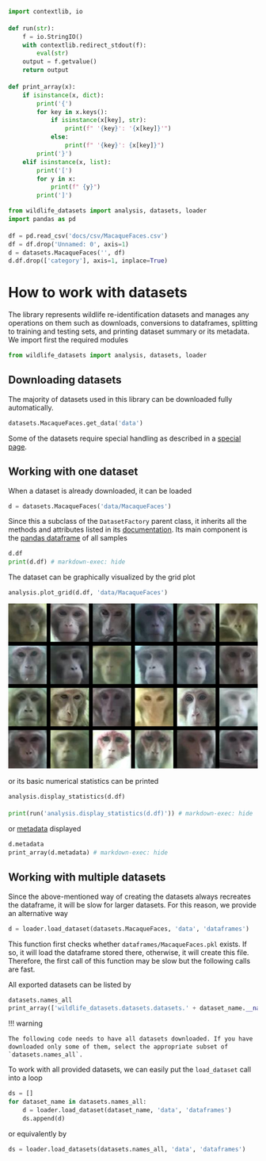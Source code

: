 ```python exec="true" name="run"
import contextlib, io

def run(str):
    f = io.StringIO()
    with contextlib.redirect_stdout(f):
        eval(str)
    output = f.getvalue()
    return output

def print_array(x):
    if isinstance(x, dict):
        print('{')
        for key in x.keys():
            if isinstance(x[key], str):
                print(f" '{key}': '{x[key]}'")
            else:
                print(f" '{key}': {x[key]}")
        print('}')
    elif isinstance(x, list):
        print('[')
        for y in x:
            print(f" {y}")
        print(']')
```

```python exec="true" name="run"
from wildlife_datasets import analysis, datasets, loader
import pandas as pd

df = pd.read_csv('docs/csv/MacaqueFaces.csv')
df = df.drop('Unnamed: 0', axis=1)
d = datasets.MacaqueFaces('', df)
d.df.drop(['category'], axis=1, inplace=True)
```


# How to work with datasets

The library represents wildlife re-identification datasets and manages any operations on them such as downloads, conversions to dataframes, splitting to training and testing sets, and printing dataset summary or its metadata. We import first the required modules

```python
from wildlife_datasets import analysis, datasets, loader
```

## Downloading datasets

The majority of datasets used in this library can be downloaded fully automatically.

```python
datasets.MacaqueFaces.get_data('data')
```

 Some of the datasets require special handling as described in a [special page](../downloads). 

## Working with one dataset

When a dataset is already downloaded, it can be loaded

```python
d = datasets.MacaqueFaces('data/MacaqueFaces')
```

Since this a subclass of the `DatasetFactory` parent class, it inherits all the methods and attributes listed in its [documentation](reference_datasets.md). Its main component is the [pandas dataframe](../dataframe) of all samples

```python exec="true" source="above" result="console" name="run"
d.df
print(d.df) # markdown-exec: hide
```

The dataset can be graphically visualized by the grid plot

```python
analysis.plot_grid(d.df, 'data/MacaqueFaces')
```

![](images/grid_MacaqueFaces.png)

or its basic numerical statistics can be printed

```python exec="true" source="above" result="console" name="run"
analysis.display_statistics(d.df)

print(run('analysis.display_statistics(d.df)')) # markdown-exec: hide
```

or [metadata](../dataframe#metadata) displayed

```python exec="true" source="above" result="console" name="run"
d.metadata
print_array(d.metadata) # markdown-exec: hide
```

## Working with multiple datasets

Since the above-mentioned way of creating the datasets always recreates the dataframe, it will be slow for larger datasets. For this reason, we provide an alternative way

```python
d = loader.load_dataset(datasets.MacaqueFaces, 'data', 'dataframes')
```

This function first checks whether `dataframes/MacaqueFaces.pkl` exists. If so, it will load the dataframe stored there, otherwise, it will create this file. Therefore, the first call of this function may be slow but the following calls are fast.

All exported datasets can be listed by

```python exec="true" source="above" result="console" name="run"
datasets.names_all
print_array(['wildlife_datasets.datasets.datasets.' + dataset_name.__name__ for dataset_name in datasets.names_all]) # markdown-exec: hide
```

!!! warning

    The following code needs to have all datasets downloaded. If you have downloaded only some of them, select the appropriate subset of `datasets.names_all`.

To work with all provided datasets, we can easily put the `load_dataset` call into a loop

```python
ds = []
for dataset_name in datasets.names_all:
    d = loader.load_dataset(dataset_name, 'data', 'dataframes')
    ds.append(d)
```

or equivalently by

```python
ds = loader.load_datasets(datasets.names_all, 'data', 'dataframes')
```
